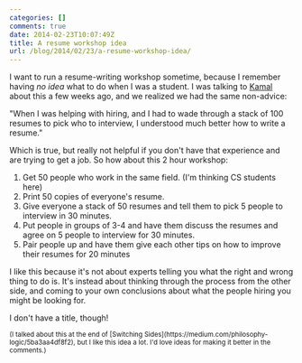 ```yaml
---
categories: []
comments: true
date: 2014-02-23T10:07:49Z
title: A resume workshop idea
url: /blog/2014/02/23/a-resume-workshop-idea/
---
```


I want to run a resume-writing workshop sometime, because I remember
having *no idea* what to do when I was a student. I was talking to
[Kamal](https://twitter.com/kmrhb) about this a few weeks ago, and we
realized we had the same non-advice:

"When I was helping with hiring, and I had to wade through a stack of
100 resumes to pick who to interview, I understood much better how to
write a resume."

Which is true, but really not helpful if you don't have that
experience and are trying to get a job. So how about this 2 hour
workshop:

1. Get 50 people who work in the same field. (I'm thinking CS students
   here)
2. Print 50 copies of everyone's resume.
3. Give everyone a stack of 50 resumes and tell them to pick 5 people
   to interview in 30 minutes.
4. Put people in groups of 3-4 and have them discuss the resumes and
   agree on 5 people to interview for 30 minutes.
5. Pair people up and have them give each other tips on how to improve
   their resumes for 20 minutes

<!--more-->

I like this because it's not about experts telling you what the right
and wrong thing to do is. It's instead about thinking through the
process from the other side, and coming to your own conclusions about
what the people hiring you might be looking for.

I don't have a title, though!

<small>
(I talked about this at the end of
[Switching Sides](https://medium.com/philosophy-logic/5ba3aa4df8f2),
but I like this idea a lot. I'd love ideas for making it better in the
comments.)
</small>
